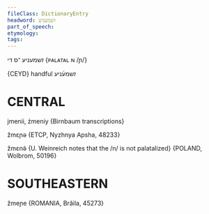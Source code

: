 ```yaml
---
fileClass: DictionaryEntry
headword: זשמעניע
part_of_speech: 
etymology: 
tags: 
---
```

זשמעניע
־ס
די
‎{ᴘᴀʟᴀᴛᴀʟ ɴ /ɲ/‎}

{CEYD}
handful זשמע֜ניע

CENTRAL
========

jmenii, źmeniy {Birnbaum transcriptions}

žmɛɲə {ETCP, Nyzhnya Apsha, 48233}

žmɛnə̃ {U. Weinreich notes that the /n/ is not palatalized} {POLAND, Wolbrom, 50196}

SOUTHEASTERN
==============

žmeɲe {ROMANIA, Brăila, 45273}
